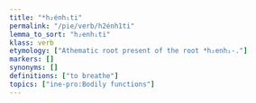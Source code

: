 ```yaml
---
title: "*h₂énh₁ti"
permalink: "/pie/verb/h2énh1ti"
lemma_to_sort: "h₂enh₁ti"
klass: verb
etymology: ["Athematic root present of the root *h₂enh₁-."]
markers: []
synonyms: []
definitions: ["to breathe"]
topics: ["ine-pro:Bodily functions"]
---
```

